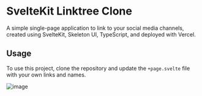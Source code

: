 # SvelteKit Linktree Clone

A simple single-page application to link to your social media channels, created using SvelteKit, Skeleton UI, TypeScript, and deployed with Vercel.

## Usage

To use this project, clone the repository and update the `+page.svelte` file with your own links and names.

![image](https://github.com/ShawnEdgell/linktree-clone/assets/145321915/08e967b4-c544-41ce-a888-8796599b12bc)
